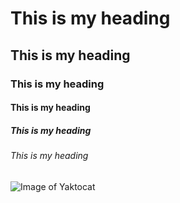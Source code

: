 # This is my heading
## This is  my heading
### This is  my heading
#### This is  my heading
##### This is  my heading
###### This is  my heading

![Image of Yaktocat](https://octodex.github.com/images/yaktocat.png)
